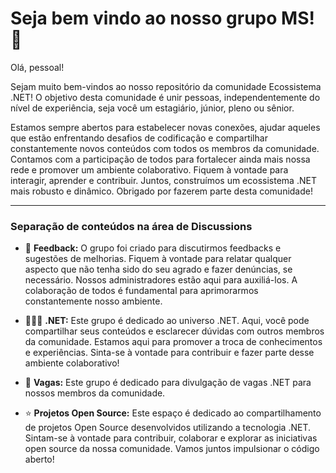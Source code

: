 # Seja bem vindo ao nosso grupo MS! 💙

Olá, pessoal!

Sejam muito bem-vindos ao nosso repositório da comunidade Ecossistema .NET! O objetivo desta comunidade é unir pessoas, independentemente do nível de experiência, seja você um estagiário, júnior, pleno ou sênior.

Estamos sempre abertos para estabelecer novas conexões, ajudar aqueles que estão enfrentando desafios de codificação e compartilhar constantemente novos conteúdos com todos os membros da comunidade. Contamos com a participação de todos para fortalecer ainda mais nossa rede e promover um ambiente colaborativo.
Fiquem à vontade para interagir, aprender e contribuir. Juntos, construímos um ecossistema .NET mais robusto e dinâmico. Obrigado por fazerem parte desta comunidade!



---

### Separação de conteúdos na área de Discussions
- 📢 **Feedback:** O grupo foi criado para discutirmos feedbacks e sugestões de melhorias. Fiquem à vontade para relatar qualquer aspecto que não tenha sido do seu agrado e fazer denúncias, se necessário. Nossos administradores estão aqui para auxiliá-los. A colaboração de todos é fundamental para aprimorarmos constantemente nosso ambiente.

- 👨🏻‍💻 **.NET:** Este grupo é dedicado ao universo .NET. Aqui, você pode compartilhar seus conteúdos e esclarecer dúvidas com outros membros da comunidade. Estamos aqui para promover a troca de conhecimentos e experiências. Sinta-se à vontade para contribuir e fazer parte desse ambiente colaborativo!

- 💼 **Vagas:** Este grupo é dedicado para divulgação de vagas .NET para nossos membros da comunidade.

- ⭐ **Projetos Open Source:** Este espaço é dedicado ao compartilhamento de projetos Open Source desenvolvidos utilizando a tecnologia .NET. Sintam-se à vontade para contribuir, colaborar e explorar as iniciativas open source da nossa comunidade. Vamos juntos impulsionar o código aberto!

